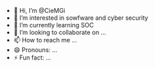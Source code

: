 - 👋 Hi, I’m @CieMGi
- 👀 I’m interested in sowfware and cyber security
- 🌱 I’m currently learning SOC
- 💞️ I’m looking to collaborate on ...
- 📫 How to reach me ...
- 😄 Pronouns: ...
- ⚡ Fun fact: ...

<!---
CieMGi/CieMGi is a ✨ special ✨ repository because its `README.md` (this file) appears on your GitHub profile.
You can click the Preview link to take a look at your changes.
--->
